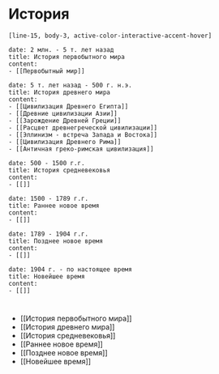 # История

```timeline-labeled
[line-15, body-3, active-color-interactive-accent-hover]

date: 2 млн. - 5 т. лет назад
title: История первобытного мира
content:
- [[Первобытный мир]]

date: 5 т. лет назад - 500 г. н.э.
title: История древнего мира
content:
- [[Цивилизация Древнего Египта]]
- [[Древние цивилизации Азии]]
- [[Зарождение Древней Греции]]
- [[Расцвет древнегреческой цивилизации]]
- [[Эллинизм - встреча Запада и Востока]]
- [[Цивилизация Древнего Рима]]
- [[Античная греко-римская цивилизация]]

date: 500 - 1500 г.г.
title: История средневековья
content:
- [[]]

date: 1500 - 1789 г.г.
title: Раннее новое время
content:
- [[]]

date: 1789 - 1904 г.г.
title: Позднее новое время
content:
- [[]]

date: 1904 г. - по настоящее время
title: Новейшее время
content:
- [[]]
```


# 
- [[История первобытного мира]]
- [[История древнего мира]]
- [[История средневековья]]
- [[Раннее новое время]]
- [[Позднее новое время]]
- [[Новейшее время]]